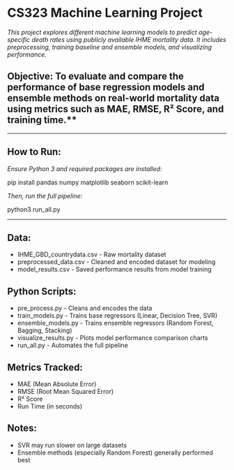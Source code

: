 # CS323 Machine Learning Project

*This project explores different machine learning models to predict age-specific death rates using publicly available IHME mortality data. It includes preprocessing, training baseline and ensemble models, and visualizing performance.*

## Objective: To evaluate and compare the performance of base regression models and ensemble methods on real-world mortality data using metrics such as MAE, RMSE, R² Score, and training time.**

---------------------------------------------------------------

## How to Run:

*Ensure Python 3 and required packages are installed:*

pip install pandas numpy matplotlib seaborn scikit-learn

*Then, run the full pipeline:*

python3 run_all.py

---------------------------------------------------------------

## Data:

- IHME_GBD_countrydata.csv - Raw mortality dataset
- preprocessed_data.csv - Cleaned and encoded dataset for modeling
- model_results.csv - Saved performance results from model training

## Python Scripts:

- pre_process.py - Cleans and encodes the data
- train_models.py - Trains base regressors (Linear, Decision Tree, SVR)
- ensemble_models.py - Trains ensemble regressors (Random Forest, Bagging, Stacking)
- visualize_results.py - Plots model performance comparison charts
- run_all.py - Automates the full pipeline

## Metrics Tracked:

- MAE (Mean Absolute Error)
- RMSE (Root Mean Squared Error)
- R² Score
- Run Time (in seconds)

## Notes:

- SVR may run slower on large datasets
- Ensemble methods (especially Random Forest) generally performed best